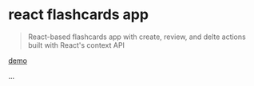 # react flashcards app

> React-based flashcards app with create, review, and delte actions built with React's context API

[demo](https://elastic-volhard-552161.netlify.app/)

...